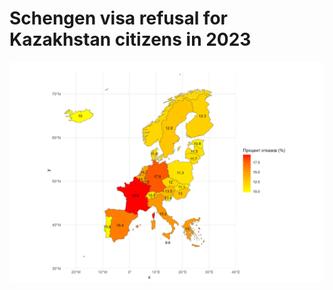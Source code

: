 # Schengen visa refusal for Kazakhstan citizens in 2023
![](Schengen_Visa_Refusal_Rates_Map_percent.png)
